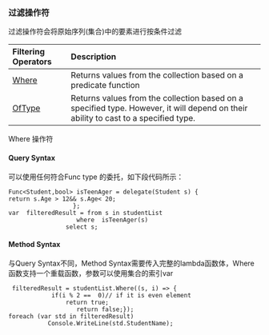 ### 过滤操作符

过滤操作符会将原始序列\(集合\)中的要素进行按条件过滤

| Filtering Operators | Description |
| :--- | :--- |
| [Where](https://www.tutorialsteacher.com/linq/linq-filtering-operators-where#where) | Returns values from the collection based on a predicate function |
| [OfType](https://www.tutorialsteacher.com/linq/linq-filtering-operators-oftype) | Returns values from the collection based on a specified type. However, it will depend on their ability to cast to a specified type. |

Where 操作符

#### Query Syntax

可以使用任何符合Func type 的委托，如下段代码所示：

```
Func<Student,bool> isTeenAger = delegate(Student s) {      
return s.Age > 12&& s.Age< 20;
                  };
var  filteredResult = from s in studentList                 
                   where  isTeenAger(s)
                select s;
```

#### Method Syntax

与Query Syntax不同，Method Syntax需要传入完整的lambda函数体，Where函数支持一个重载函数，参数可以使用集合的索引var

```
 filteredResult = studentList.Where((s, i) => { 
            if(i % 2 ==  0)// if it is even element
                return true;
                   return false;});
foreach (var std in filteredResult)
           Console.WriteLine(std.StudentName);
```



